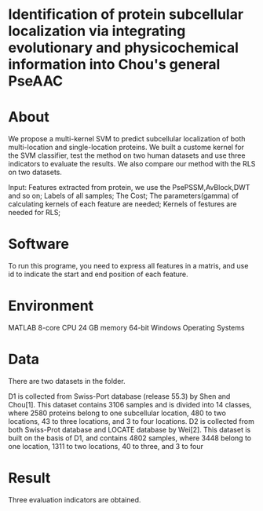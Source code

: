 # Identification of protein subcellular localization via integrating evolutionary and physicochemical information into Chou's general PseAAC

# About
We propose a multi-kernel SVM to predict subcellular localization of both multi-location and single-location proteins. We built a custome kernel for the SVM classifier, test the method on two human datasets and use three indicators to evaluate the results. We also compare our method with the RLS on two datasets. 

Input: Features extracted from protein, we use the PsePSSM,AvBlock,DWT and so on;
Labels of all samples;
The Cost;
The parameters(gamma) of calculating kernels of each feature are needed;
Kernels of festures are needed for RLS;

# Software
To run this programe, you need to express all features in a matris, and use id to indicate the start and end position of each feature.

# Environment
MATLAB
8-core CPU
24 GB memory
64-bit Windows Operating Systems

# Data
There are two datasets in the folder.

D1 is collected from Swiss-Port database (release 55.3) by Shen and Chou[1]. This dataset contains 3106 samples and is divided into 14 classes, where 2580 proteins belong to one subcellular location, 480 to two locations, 43 to three locations, and 3 to four locations.
D2 is collected from both Swiss-Prot database and LOCATE database by Wei[2]. This dataset is built on the basis of D1, and contains 4802 samples, where 3448 belong to one location, 1311 to two locations, 40 to three, and 3 to four

# Result
Three evaluation indicators are obtained.
